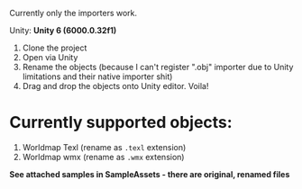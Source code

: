 Currently only the importers work. 

Unity: **Unity 6 (6000.0.32f1)**

1. Clone the project
2. Open via Unity
3. Rename the objects (because I can't register ".obj" importer due to Unity limitations and their native importer shit)
4. Drag and drop the objects onto Unity editor. Voila!


# Currently supported objects:
1. Worldmap Texl (rename as `.texl` extension)
2. Worldmap wmx (rename as `.wmx` extension)

  
**See attached samples in SampleAssets - there are original, renamed files**
